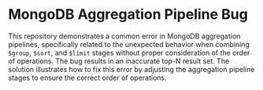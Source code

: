 # MongoDB Aggregation Pipeline Bug
This repository demonstrates a common error in MongoDB aggregation pipelines, specifically related to the unexpected behavior when combining `$group`, `$sort`, and `$limit` stages without proper consideration of the order of operations. The bug results in an inaccurate top-N result set. The solution illustrates how to fix this error by adjusting the aggregation pipeline stages to ensure the correct order of operations.
